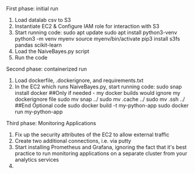 First phase: initial run 
1. Load datalab csv to S3
2. Instantiate EC2 & Configure IAM role for interaction with S3
3. Start running code:
   sudo apt update
   sudo apt install python3-venv
   python3 -m venv myenv
   source myenv/bin/activate
   pip3 install s3fs pandas scikit-learn
4. Load the NaiveBayes.py script
5. Run the code

Second phase: containerized run
1. Load dockerfile, .dockerignore, and requirements.txt
2. In the EC2 which runs NaiveBayes.py, start running code:
   sudo snap install docker
   ##Only if needed - my docker builds would ignore my dockerignore file
   sudo mv snap ../
   sudo mv .cache ../
   sudo mv .ssh ../
   ##End Optional code
   sudo docker build -t my-python-app
   sudo docker run my-python-app

Third phase: Monitoring Applications
1. Fix up the security attributes of the EC2 to allow external traffic
2. Create two additional connections, i.e. via putty
3. Start installing Prometheus and Grafana, ignoring the fact that it's best practice to run monitoring applications on a separate cluster from your analytics services
4. 
